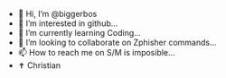 - 👋 Hi, I’m @biggerbos
- 👀 I’m interested in github...
- 🌱 I’m currently learning Coding...
- 💞️ I’m looking to collaborate on  Zphisher commands...
- 📫 How to reach me on S/M is imposible...
- ✝  Christian 
<!---
biggerbos/biggerbos is a ✨ special ✨ repository because its `README.md` (this file) appears on your GitHub profile.
You can click the Preview link to take a look at your changes.
--->
